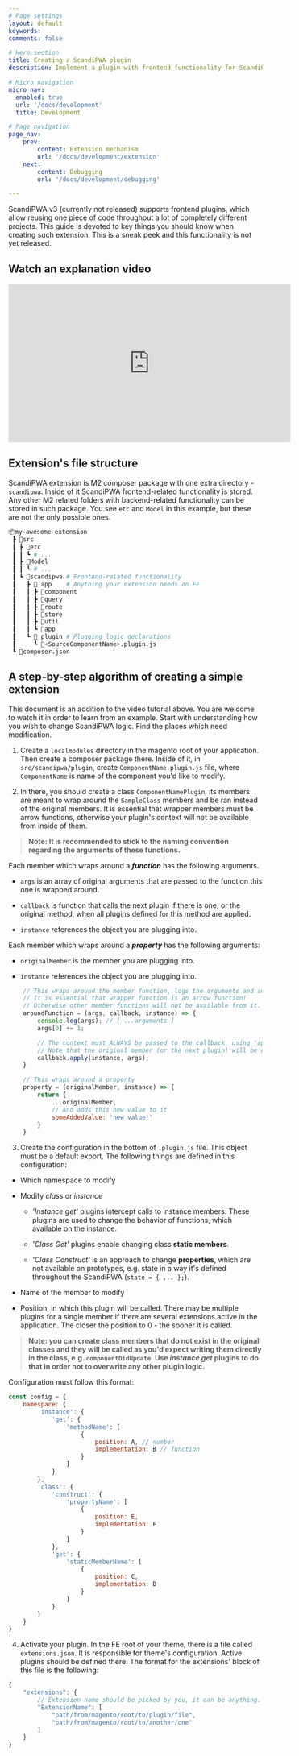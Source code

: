 ```yaml
---
# Page settings
layout: default
keywords:
comments: false

# Hero section
title: Creating a ScandiPWA plugin
description: Implement a plugin with frontend functionality for ScandiPWA.

# Micro navigation
micro_nav:
  enabled: true
  url: '/docs/development'
  title: Development

# Page navigation
page_nav:
    prev:
        content: Extension mechanism
        url: '/docs/development/extension'
    next:
        content: Debugging
        url: '/docs/development/debugging'

---
```


ScandiPWA v3 (currently not released) supports frontend plugins, which allow reusing one piece of code throughout a lot of completely different projects. This guide is devoted to key things you should know when creating such extension. This is a sneak peek and this functionality is not yet released.

## Watch an explanation video

<div class="video">
    <iframe width="560" height="315" src="https://www.youtube.com/embed/9f6rpIrlNMk" frameborder="0" allow="accelerometer; autoplay; encrypted-media; gyroscope; picture-in-picture" allowfullscreen></iframe>
</div>

## Extension's file structure

ScandiPWA extension is M2 composer package with one extra directory - `scandipwa`. Inside of it ScandiPWA frontend-related functionality is stored. Any other M2 related folders with backend-related functionality can be stored in such package. You see `etc` and `Model` in this example, but these are not the only possible ones.

```bash
📦my-awesome-extension
 ┣ 📂src
 ┃ ┣ 📂etc
 ┃ ┃ ┗ # ...
 ┃ ┣ 📂Model
 ┃ ┃ ┗ # ...
 ┃ ┗ 📂scandipwa # Frontend-related functionality
 ┃   ┣ 📂 app    # Anything your extension needs on FE
 ┃   ┃ ┣ 📂component
 ┃   ┃ ┣ 📂query
 ┃   ┃ ┣ 📂route
 ┃   ┃ ┣ 📂store
 ┃   ┃ ┣ 📂util
 ┃   ┃ ┗ 📂app
 ┃   ┗ 📂 plugin # Plugging logic declarations
 ┃     ┗ 📜<SourceComponentName>.plugin.js
 ┗ 📜composer.json
```

## A step-by-step algorithm of creating a simple extension

This document is an addition to the video tutorial above. You are welcome to watch it in order to learn from an example. Start with understanding how you wish to change ScandiPWA logic. Find the places which need modification.

1. Create a `localmodules` directory in the magento root of your application. Then create a composer package there. Inside of it, in `src/scandipwa/plugin`, create `ComponentName.plugin.js` file, where `ComponentName` is name of the component you'd like to modify.

2. In there, you should create a class `ComponentNamePlugin`, its members are meant to wrap around the `SampleClass` members and be ran instead of the original members. It is essential that wrapper members must be arrow functions, otherwise your plugin's context will not be available from inside of them.

>**Note: It is recommended to stick to the naming convention regarding the arguments of these functions.**

Each member which wraps around a **_function_** has the following arguments.
- `args` is an array of original arguments that are passed to the function this one is wrapped around.

- `callback` is function that calls the next plugin if there is one, or the original method, when all plugins defined for this method are applied.

- `instance` references the object you are plugging into.

Each member which wraps around a **_property_**  has the following arguments:

- `originalMember` is the member you are plugging into.

- `instance` references the object you are plugging into.

```javascript
    // This wraps around the member function, logs the arguments and adds one to the first argument
    // It is essential that wrapper function is an arrow function!
    // Otherwise other member functions will not be available from it.
    aroundFunction = (args, callback, instance) => {
        console.log(args); // [ ...arguments ]
        args[0] += 1;

        // The context must ALWAYS be passed to the callback, using 'apply' for that
        // Note that the original member (or the next plugin) will be called with changed arguments
        callback.apply(instance, args);
    }

    // This wraps around a property
    property = (originalMember, instance) => {
        return {
            ...originalMember,
            // And adds this new value to it
            someAddedValue: 'new value!'
        }
    }
```

3. Create the configuration in the bottom of `.plugin.js` file. This object must be a default export. The following things are defined in this configuration:

- Which namespace to modify

- Modify _class_ or _instance_

  - _'Instance get'_ plugins intercept calls to instance members. These plugins are used to change the behavior of functions, which available on the instance.

  - _'Class Get'_ plugins enable changing class **static members**.

  - _'Class Construct'_ is an approach to change **properties**, which are not available on prototypes, e.g. state in a way it's defined throughout the ScandiPWA (`state = { ... };`).

- Name of the member to modify

- Position, in which this plugin will be called. There may be multiple plugins for a single member if there are several extensions active in the application. The closer the position to 0 - the sooner it is called.

> **Note: you can create class members that do not exist in the original classes and they will be called as you'd expect writing them directly in the class, e.g. `componentDidUpdate`. Use _instance get_ plugins to do that in order not to overwrite any other plugin logic.**

Configuration must follow this format:

```javascript
const config = {
    namespace: {
        'instance': {
            'get': {
                'methodName': [
                    {
                        position: A, // number
                        implementation: B // function
                    }
                ]
            }
        },
        'class': {
            'construct': {
                'propertyName': [
                    {
                        position: E,
                        implementation: F
                    }
                ]
            },
            'get': {
                'staticMemberName': [
                    {
                        position: C,
                        implementation: D
                    }
                ]
            }
        }
    }
}
```

4. Activate your plugin. In the FE root of your theme, there is a file called `extensions.json`. It is responsible for theme's configuration. Active plugins should be defined there. The format for the extensions' block of this file is the following:
```javascript
{
    "extensions": {
        // Extension name should be picked by you, it can be anything.
        "ExtensionName": [
            "path/from/magento/root/to/plugin/file",
            "path/from/magento/root/to/another/one"
        ]
    }
}
```